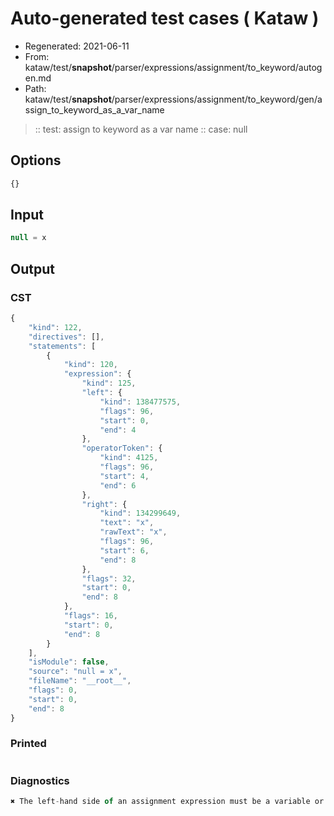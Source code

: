 # Auto-generated test cases ( Kataw )
- Regenerated: 2021-06-11
- From: kataw/test/__snapshot__/parser/expressions/assignment/to_keyword/autogen.md
- Path: kataw/test/__snapshot__/parser/expressions/assignment/to_keyword/gen/assign_to_keyword_as_a_var_name
> :: test: assign to keyword as a var name
> :: case: null
## Options

`````js
{}
`````
## Input

`````js
null = x
`````
## Output

### CST

```javascript
{
    "kind": 122,
    "directives": [],
    "statements": [
        {
            "kind": 120,
            "expression": {
                "kind": 125,
                "left": {
                    "kind": 138477575,
                    "flags": 96,
                    "start": 0,
                    "end": 4
                },
                "operatorToken": {
                    "kind": 4125,
                    "flags": 96,
                    "start": 4,
                    "end": 6
                },
                "right": {
                    "kind": 134299649,
                    "text": "x",
                    "rawText": "x",
                    "flags": 96,
                    "start": 6,
                    "end": 8
                },
                "flags": 32,
                "start": 0,
                "end": 8
            },
            "flags": 16,
            "start": 0,
            "end": 8
        }
    ],
    "isModule": false,
    "source": "null = x",
    "fileName": "__root__",
    "flags": 0,
    "start": 0,
    "end": 8
}
```

### Printed

```javascript

```

### Diagnostics

```javascript
✖ The left-hand side of an assignment expression must be a variable or a property access - start: 4, end: 6

```

